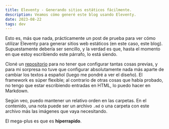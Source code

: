 ```yaml
---
title: Eleventy - Generando sitios estáticos fácilmente.
description: Veamos cómo generé este blog usando Eleventy.
date: 2023-08-22
tags: dev
---
```

Esto es, más que nada, prácticamente un post de prueba para ver cómo utilizar Eleventy para generar sitios web estáticos (en este caso, este blog). Supuestamente debería ser sencillo, y la verdad es que, hasta el momento en que estoy escribiendo este párrafo, lo está siendo.

Cloné un [repositorio](https://github.com/11ty/eleventy-base-blog) para no tener que configurar tantas cosas previas, y para mi sorpresa no tuve que configurar absolutamente nada más aparte de cambiar los textos a español (luego me pondré a ver el diseño). El framework es súper flexible; al  contrario de otras cosas que había probado, no tengo que estar escribiendo entradas en HTML, lo puedo hacer en Markdown.

Según veo, puedo mantener un relativo orden en las carpetas. En el contenido, una nota puede ser un archivo ```.md``` o una carpeta con este archivo más las imágenes que vaya necesitando.

El mega-plus es que es **híperrapido**.